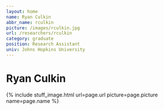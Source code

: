```yaml
---
layout: home
name: Ryan Culkin
abbr_name: rculkin
picture: /images/rculkin.jpg
url: /researchers/rculkin
category: graduate
position: Research Assistant
univ: Johns Hopkins University
---
```


# Ryan Culkin

{% include stuff_image.html url=page.url picture=page.picture name=page.name %}

